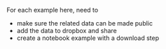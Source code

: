 For each example here, need to

* make sure the related data can be made public
* add the data to dropbox and share
* create a notebook example with a download step

